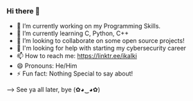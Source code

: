 ### Hi there 👋

- 🔭 I’m currently working on my Programming Skills.
- 🌱 I’m currently learning C, Python, C++
- 👯 I’m looking to collaborate on some open source projects!
- 🤔 I'm looking for help with starting my cybersecurity career
- 📫 How to reach me: https://linktr.ee/ikalki
- 😄 Pronouns: He/Him
- ⚡ Fun fact: Nothing Special to say about!

--> See ya all later, bye (✿◕‿◕✿)
